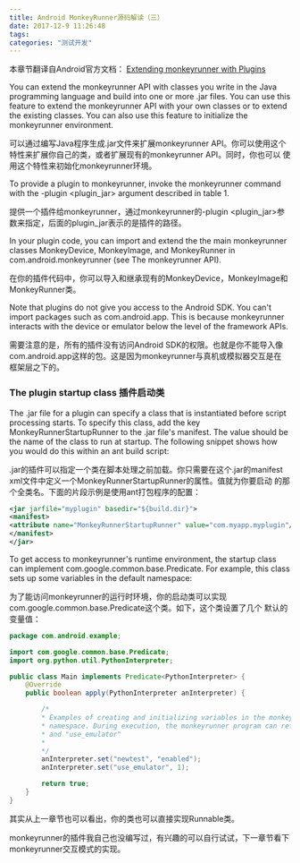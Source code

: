 ```yaml
---
title: Android MonkeyRunner源码解读（三）
date: 2017-12-9 11:26:48
tags:
categories: "测试开发"
---
```


本章节翻译自Android官方文档： [Extending monkeyrunner with Plugins](https://developer.android.com/studio/test/monkeyrunner/index.html#Plugins)

You can extend the monkeyrunner API with classes you write in the Java programming language and build into one or more 
.jar files. You can use this feature to extend the monkeyrunner API with your own classes or to extend the existing 
classes. You can also use this feature to initialize the monkeyrunner environment.

可以通过编写Java程序生成.jar文件来扩展monkeyrunner API。你可以使用这个特性来扩展你自己的类，或者扩展现有的monkeyrunner API。同时，你也可以
使用这个特性来初始化monkeyrunner环境。

To provide a plugin to monkeyrunner, invoke the monkeyrunner command with the -plugin <plugin_jar> argument described 
in table 1.

提供一个插件给monkeyrunner，通过monkeyrunner的-plugin <plugin_jar>参数来指定，后面的plugin_jar表示的是插件的路径。

<!--more-->

In your plugin code, you can import and extend the the main monkeyrunner classes MonkeyDevice, MonkeyImage, and 
MonkeyRunner in com.android.monkeyrunner (see The monkeyrunner API).

在你的插件代码中，你可以导入和继承现有的MonkeyDevice，MonkeyImage和MonkeyRunner类。

Note that plugins do not give you access to the Android SDK. You can't import packages such as com.android.app. This is
 because monkeyrunner interacts with the device or emulator below the level of the framework APIs.
 
需要注意的是，所有的插件没有访问Android SDK的权限。也就是你不能导入像com.android.app这样的包。这是因为monkeyrunner与真机或模拟器交互是在
框架层之下的。

### The plugin startup class 插件启动类

The .jar file for a plugin can specify a class that is instantiated before script processing starts. To specify this 
class, add the key MonkeyRunnerStartupRunner to the .jar file's manifest. The value should be the name of the class to 
run at startup. The following snippet shows how you would do this within an ant build script:

.jar的插件可以指定一个类在脚本处理之前加载。你只需要在这个.jar的manifest xml文件中定义一个MonkeyRunnerStartupRunner的属性。值就为你要启动
的那个全类名。下面的片段示例是使用ant打包程序的配置：

```xml 
<jar jarfile="myplugin" basedir="${build.dir}">
<manifest>
<attribute name="MonkeyRunnerStartupRunner" value="com.myapp.myplugin"/>
</manifest>
</jar>
```

To get access to monkeyrunner's runtime environment, the startup class can implement 
com.google.common.base.Predicate<PythonInterpreter>. For example, this class sets up some variables in the default namespace:

为了能访问monkeyrunner的运行时环境，你的启动类可以实现com.google.common.base.Predicate<PythonInterpreter>这个类。如下，这个类设置了几个
默认的变量值：

```java 
package com.android.example;

import com.google.common.base.Predicate;
import org.python.util.PythonInterpreter;

public class Main implements Predicate<PythonInterpreter> {
    @Override
    public boolean apply(PythonInterpreter anInterpreter) {

        /*
        * Examples of creating and initializing variables in the monkeyrunner environment's
        * namespace. During execution, the monkeyrunner program can refer to the variables "newtest"
        * and "use_emulator"
        *
        */
        anInterpreter.set("newtest", "enabled");
        anInterpreter.set("use_emulator", 1);

        return true;
    }
}
```

其实从上一章节也可以看出，你的类也可以直接实现Runnable类。

monkeyrunner的插件我自己也没编写过，有兴趣的可以自行试试，下一章节看下monkeyrunner交互模式的实现。